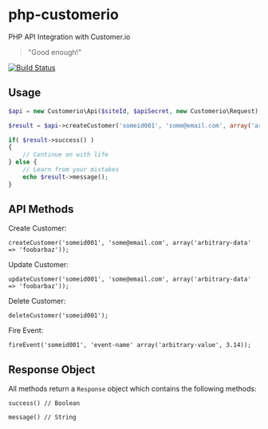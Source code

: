 php-customerio
==============

PHP API Integration with Customer.io

> "Good enough!"

[![Build Status](https://travis-ci.org/UserScape/php-customerio.svg?branch=master)](https://travis-ci.org/UserScape/php-customerio)

## Usage

```php
$api = new Customerio\Api($siteId, $apiSecret, new Customerio\Request);

$result = $api->createCustomer('someid001', 'some@email.com', array('arbitrary-data' => 'foobarbaz'));

if( $result->success() )
{
    // Continue on with life    
} else {
    // Learn from your mistakes
    echo $result->message();    
}
```

## API Methods

Create Customer:

    createCustomer('someid001', 'some@email.com', array('arbitrary-data' => 'foobarbaz'));

Update Customer:

    updateCustomer('someid001', 'some@email.com', array('arbitrary-data' => 'foobarbaz'));

Delete Customer:

    deleteCustomer('someid001');


Fire Event:

    fireEvent('someid001', 'event-name' array('arbitrary-value', 3.14));

## Response Object

All methods return a `Response` object which contains the following methods:

    success() // Boolean

    message() // String

